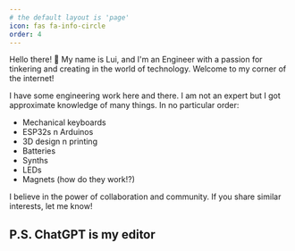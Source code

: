 ```yaml
---
# the default layout is 'page'
icon: fas fa-info-circle
order: 4
---
```


Hello there! 👋 My name is Lui, and I'm an Engineer with a passion for tinkering and creating in the world of technology. Welcome to my corner of the internet!

I have some engineering work here and there. I am not an expert but I got approximate knowledge of many things. In no particular order:

- Mechanical keyboards
- ESP32s n Arduinos
- 3D design n printing
- Batteries
- Synths
- LEDs
- Magnets (how do they work!?)

I believe in the power of collaboration and community. If you share similar interests, let me know! 



P.S. ChatGPT is my editor 
---
